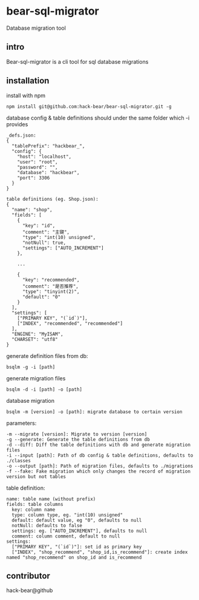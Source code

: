 # bear-sql-migrator

Database migration tool

## intro

Bear-sql-migrator is a cli tool for sql database migrations

## installation

install with npm

```
npm install git@github.com:hack-bear/bear-sql-migrator.git -g
```

database config & table definitions should under the same folder which -i provides
```
_defs.json:
{
  "tablePrefix": "hackbear_",
  "config": {
    "host": "localhost",
    "user": "root",
    "password": "",
    "database": "hackbear",
    "port": 3306
  }
}

table definitions (eg. Shop.json):
{
  "name": "shop",
  "fields": [
    {
      "key": "id",
      "comment": "主键",
      "type": "int(10) unsigned",
      "notNull": true,
      "settings": ["AUTO_INCREMENT"]
    },

    ...

    {
      "key": "recommended",
      "comment": "是否推荐",
      "type": "tinyint(2)",
      "default": "0"
    }
  ],
  "settings": [
    ["PRIMARY KEY", "(`id`)"],
    ["INDEX", "recommended", "recommended"]
  ],
  "ENGINE": "MyISAM",
  "CHARSET": "utf8"
}

```

generate definition files from db:
```
bsqlm -g -i [path]
```

generate migration files
```
bsqlm -d -i [path] -o [path]
```

database migration
```
bsqlm -m [version] -o [path]: migrate database to certain version
```

parameters:
```
-m --migrate [version]: Migrate to version [version]
-g --generate: Generate the table definitions from db
-d --diff: Diff the table definitions with db and generate migration files
-i --input [path]: Path of db config & table definitions, defaults to ./classes
-o --output [path]: Path of migration files, defaults to ./migrations
-f --fake: Fake migration which only changes the record of migration version but not tables
```

table definition:
```
name: table name (without prefix)
fields: table columns
  key: column name
  type: column type, eg. "int(10) unsigned"
  default: default value, eg "0", defaults to null
  notNull: defaults to false
  settings: eg. ["AUTO_INCREMENT"], defaults to null
  comment: column comment, default to null
settings: 
  ["PRIMARY KEY", "(`id`)"]: set id as primary key
  ["INDEX", "shop_recommend", "shop_id,is_recommend"]: create index named "shop_recommend" on shop_id and is_recommend
```

## contributor

hack-bear@github
